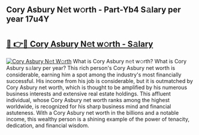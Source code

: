## Cory Asbury N𝚎t w𝚘rth - Part-Yb4 S𝚊lary per year 17u4Y

# <h2><a href="http://gc0u3n.nevu.top/?p=Cory+Asbury">🔗 👉🔴 Cory Asbury N𝚎t w𝚘rth - S𝚊lary</a></h2>

[![Cory Asbury N𝚎t W𝚘rth](https://i.imgur.com/Oavwk0R.jpeg)](http://gc0u3n.nevu.top/?p=Cory+Asbury)
What is Cory Asbury n𝚎t w𝚘rth? What is Cory Asbury s𝚊lary per year?
This rich person's Cory Asbury net worth is considerable, earning him a spot among the industry's most financially successful. His income from his job is considerable, but it is outmatched by Cory Asbury net worth, which is thought to be amplified by his numerous business interests and extensive real estate holdings. This affluent individual, whose Cory Asbury net worth ranks among the highest worldwide, is recognized for his sharp business mind and financial astuteness. With a Cory Asbury net worth in the billions and a notable income, this wealthy person is a shining example of the power of tenacity, dedication, and financial wisdom.
